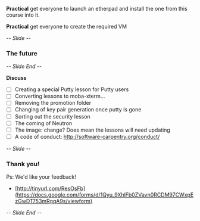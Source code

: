 **Practical** get everyone to launch an etherpad and install the one from this course into it. 

**Practical** get everyone to create the required VM

-- *Slide* --

### The future

-- *Slide End* --

**Discuss** 

- [ ] Creating a special Putty lesson for Putty users 
- [ ] Converting lessons to moba-xterm…
- [ ] Removing the promotion folder
- [ ] Changing of key pair generation once putty is gone
- [ ] Sorting out the security lesson
- [ ] The coming of Neutron
- [ ] The image: change? Does mean the lessons will need updating
- [ ] A code of conduct: http://software-carpentry.org/conduct/

-- *Slide* --

### Thank you!

Ps: We'd like your feedback!

* [http://tinyurl.com/ResOsFb](https://docs.google.com/forms/d/1Qyu_9XhlFb0ZVavn0RCDM97CWxpEzGwDT753mRgqA9s/viewform)

-- *Slide End* --
